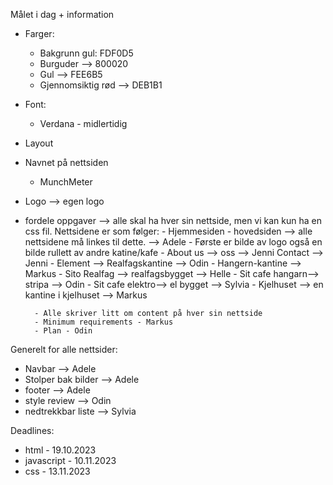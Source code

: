Målet i dag + information
- Farger:
    - Bakgrunn gul: FDF0D5
    - Burguder --> 800020 
    - Gul --> FEE6B5 
    - Gjennomsiktig rød --> DEB1B1 
- Font: 
    - Verdana - midlertidig 
- Layout 
- Navnet på nettsiden 
    - MunchMeter
- Logo --> egen logo 
- fordele oppgaver --> alle skal ha hver sin nettside, men vi kan kun ha en css fil. 
    Nettsidene er som følger: 
        - Hjemmesiden - hovedsiden --> alle nettsidene må linkes til dette.  --> Adele 
            - Første er bilde av logo også en bilde rullett av andre katine/kafe 
        - About us --> oss --> Jenni
            Contact --> Jenni 
        - Element --> Realfagskantine --> Odin 
        - Hangern-kantine --> Markus 
        - Sito Realfag --> realfagsbygget --> Helle 
        - Sit cafe hangarn--> stripa --> Odin 
        - Sit cafe elektro--> el bygget --> Sylvia 
        - Kjelhuset --> en kantine i kjelhuset --> Markus 


        - Alle skriver litt om content på hver sin nettside
        - Minimum requirements - Markus
        - Plan - Odin

Generelt for alle nettsider:
- Navbar --> Adele
- Stolper bak bilder --> Adele
- footer --> Adele
- style review --> Odin
- nedtrekkbar liste --> Sylvia

Deadlines:
 - html - 19.10.2023
 - javascript - 10.11.2023
 - css - 13.11.2023